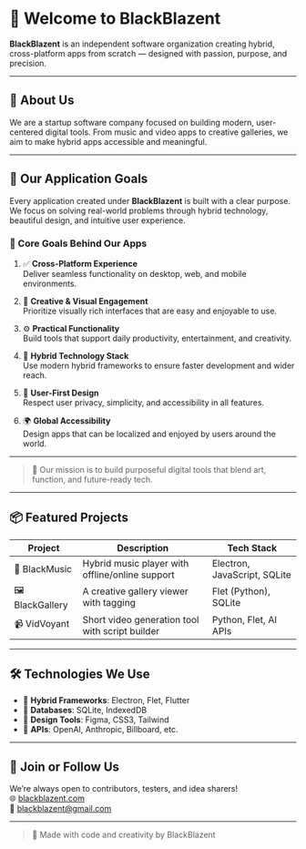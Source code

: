 # 🔹 Welcome to BlackBlazent

**BlackBlazent** is an independent software organization creating hybrid, cross-platform apps from scratch — designed with passion, purpose, and precision.

---

## 🚀 About Us

We are a startup software company focused on building modern, user-centered digital tools. From music and video apps to creative galleries, we aim to make hybrid apps accessible and meaningful.

---

## 🎯 Our Application Goals

Every application created under **BlackBlazent** is built with a clear purpose. We focus on solving real-world problems through hybrid technology, beautiful design, and intuitive user experience.

### 🌟 Core Goals Behind Our Apps

1.  
    ✅ **Cross-Platform Experience**  
    Deliver seamless functionality on desktop, web, and mobile environments.

2.  
    🎨 **Creative & Visual Engagement**  
    Prioritize visually rich interfaces that are easy and enjoyable to use.

3.  
    ⚙️ **Practical Functionality**  
    Build tools that support daily productivity, entertainment, and creativity.

4.  
    📱 **Hybrid Technology Stack**  
    Use modern hybrid frameworks to ensure faster development and wider reach.

5.  
    🔐 **User-First Design**  
    Respect user privacy, simplicity, and accessibility in all features.

6.  
    🌍 **Global Accessibility**  
    Design apps that can be localized and enjoyed by users around the world.

---

> 🧭 Our mission is to build purposeful digital tools that blend art, function, and future-ready tech.
---

## 📦 Featured Projects

| Project | Description | Tech Stack |
|--------|-------------|------------|
| 🎵 BlackMusic | Hybrid music player with offline/online support | Electron, JavaScript, SQLite |
| 🖼️ BlackGallery | A creative gallery viewer with tagging | Flet (Python), SQLite |
| 📹 VidVoyant | Short video generation tool with script builder | Python, Flet, AI APIs |

---

## 🛠️ Technologies We Use

- 🧱 **Hybrid Frameworks**: Electron, Flet, Flutter
- 💾 **Databases**: SQLite, IndexedDB
- 🎨 **Design Tools**: Figma, CSS3, Tailwind
- 🔌 **APIs**: OpenAI, Anthropic, Billboard, etc.

---

## 👤 Join or Follow Us

We’re always open to contributors, testers, and idea sharers!  
🌐 [blackblazent.com]( www-blackblazent-com.vercel.app )  
📧 blackblazent@gmail.com

---

> 🖤 Made with code and creativity by BlackBlazent
